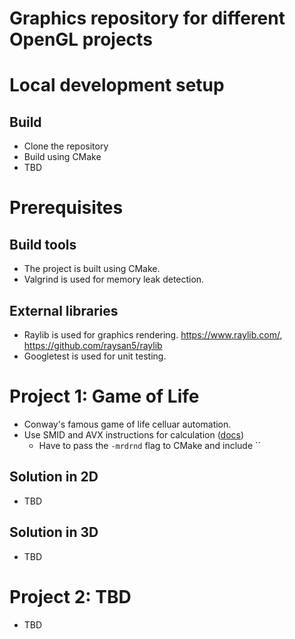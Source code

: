 # Graphics repository for different OpenGL projects
# Local development setup
## Build
- Clone the repository
- Build using CMake
- TBD

# Prerequisites
## Build tools
- The project is built using CMake.
- Valgrind is used for memory leak detection.
## External libraries
- Raylib is used for graphics rendering. https://www.raylib.com/, https://github.com/raysan5/raylib
- Googletest is used for unit testing.

# Project 1: Game of Life
- Conway's famous game of life celluar automation.
- Use SMID and AVX instructions for calculation ([docs](https://www.intel.com/content/www/us/en/docs/intrinsics-guide/index.html#techs=AVX))
	- Have to pass the `-mrdrnd` flag to CMake and include ``
## Solution in 2D
- TBD
## Solution in 3D
- TBD

# Project 2: TBD
- TBD

